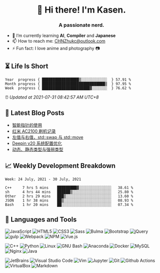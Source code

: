<h1 align="center">👋 Hi there! I'm Kasen.</h1>
<h3 align="center">A passionate nerd.</h3>


* 🌱 I’m currently learning **AI**, **Compiler** and **Japanese**
* 📫 How to reach me: [CHNZhukc@outlook.com](mailto:CHNZhukc@outlook.com)
* ⚡ Fun fact: I love anime and photography 📷


## ⏳ Life Is Short

<!-- Start of Time Progress Bar -->
``` text
Year  progress { █████████████████▒░░░░░░░░░░░░  } 57.91 %
Month progress { █████████████████████████████▒  } 97.95 %
Week  progress { ██████████████████████▓░░░░░░░  } 76.62 %
```

⏰ *Updated at 2021-07-31 08:42:57 AM UTC+8*

<!-- End of Time Progress Bar -->

## 📝 Latest Blog Posts

<!-- BLOG-POST-LIST:START -->
- [智能指针的使用](https://blog.imkasen.com/smart-ptr.html)
- [红米 AC2100 刷机记录](https://blog.imkasen.com/rm-ac2100-router.html)
- [左值与右值，std::swap 与 std::move](https://blog.imkasen.com/lvalue-rvalue-swap-move.html)
- [Deepin v20 系统配置优化](https://blog.imkasen.com/deepin-v20-config-opt.html)
- [动态、静态类型与强弱类型](https://blog.imkasen.com/dynamic-static-strong-weak-typing.html)
<!-- BLOG-POST-LIST:END -->

## 📈 Weekly Development Breakdown

<!--START_SECTION:waka-->
```text
Week: 24 July, 2021 - 30 July, 2021

C++     7 hrs 5 mins    █████████▓░░░░░░░░░░░░░░░   38.61 % 
sh      4 hrs 44 mins   ██████▒░░░░░░░░░░░░░░░░░░   25.80 % 
Other   2 hrs 29 mins   ███▒░░░░░░░░░░░░░░░░░░░░░   13.60 % 
JSON    1 hr 38 mins    ██▒░░░░░░░░░░░░░░░░░░░░░░   08.93 % 
Bash    1 hr 20 mins    ██░░░░░░░░░░░░░░░░░░░░░░░   07.34 % 
```
<!--END_SECTION:waka-->

## 🔨 Languages and Tools

<p align="left">
<img alt="JavaScript" src="https://img.shields.io/badge/-JavaScript-F7DF1E?logo=JavaScript&logoColor=white&style=flat-square" />
<img alt="HTML5" src="https://img.shields.io/badge/-HTML5-E34F26?logo=HTML5&logoColor=white&style=flat-square" />
<img alt="CSS3" src="https://img.shields.io/badge/-CSS3-1572B6?logo=CSS3&logoColor=white&style=flat-square" />
<img alt="Sass" src="https://img.shields.io/badge/-Sass-CC6699?logo=Sass&logoColor=white&style=flat-square" />
<img alt="Bulma" src="https://img.shields.io/badge/-Bulma-00D1B2?logo=Bulma&logoColor=white&style=flat-square" />
<img alt="Bootstrap" src="https://img.shields.io/badge/-Bootstrap-7952B3?logo=Bootstrap&logoColor=white&style=flat-square" />
<img alt="jQuery" src="https://img.shields.io/badge/-jQuery-0769AD?logo=jQuery&logoColor=white&style=flat-square" />
<img alt="gulp" src="https://img.shields.io/badge/-gulp-CF4647?logo=gulp&logoColor=white&style=flat-square" />
<img alt="Webpack" src="https://img.shields.io/badge/-Webpack-8DD6F9?logo=Webpack&logoColor=white&style=flat-square" />
<img alt="NPM" src="https://img.shields.io/badge/-NPM-CB3837?logo=NPM&logoColor=white&style=flat-square" />
<img alt="Vue.js" src="https://img.shields.io/badge/-Vue.js-4FC08D?logo=Vue.js&logoColor=white&style=flat-square" />
</p>

<p align="left">
<img alt="C++" src="https://img.shields.io/badge/-C++-00599C?logo=C%2B%2B&logoColor=white&style=flat-square" />
<img alt="Python" src="https://img.shields.io/badge/-Python-3776AB?logo=Python&logoColor=white&style=flat-square" />
<img alt="Linux" src="https://img.shields.io/badge/-Linux-FCC624?logo=Linux&logoColor=white&style=flat-square" />
<img alt="GNU Bash" src="https://img.shields.io/badge/-GNU%20Bash-4EAA25?logo=GNU%20Bash&logoColor=white&style=flat-square" />
<img alt="Anaconda" src="https://img.shields.io/badge/-Anaconda-44A833?logo=Anaconda&logoColor=white&style=flat-square" />
<img alt="Docker" src="https://img.shields.io/badge/-Docker-2496ED?logo=Docker&logoColor=white&style=flat-square" />
<img alt="MySQL" src="https://img.shields.io/badge/-MySQL-4479A1?logo=MySQL&logoColor=white&style=flat-square" />
<img alt="Nginx" src="https://img.shields.io/badge/-Nginx-009639?logo=NGINX&logoColor=white&style=flat-square" />
<img alt="Java" src="https://img.shields.io/badge/-Java-007396?logo=Java&logoColor=white&style=flat-square" />
</p>

<p align="left">
<img alt="JetBrains" src="https://img.shields.io/badge/-JetBrains-000000?logo=JetBrains&logoColor=white&style=flat-square" />
<img alt="Visual Studio Code" src="https://img.shields.io/badge/-Visual%20Studio%20Code-007ACC?logo=Visual%20Studio%20Code&logoColor=white&style=flat-square" />
<img alt="Vim" src="https://img.shields.io/badge/-Vim-019733?logo=Vim&logoColor=white&style=flat-square" />
<img alt="Jupyter" src="https://img.shields.io/badge/-Jupyter-F37626?logo=Jupyter&logoColor=white&style=flat-square" />
<img alt="Git" src="https://img.shields.io/badge/-Git-F05032?logo=Git&logoColor=white&style=flat-square" />
<img alt="Github Actions" src="https://img.shields.io/badge/-Github%20Actions-2088FF?logo=Github%20Actions&logoColor=white&style=flat-square" />
<img alt="VirtualBox" src="https://img.shields.io/badge/-VirtualBox-183A61?logo=VirtualBox&logoColor=white&style=flat-square" />
<img alt="Markdown" src="https://img.shields.io/badge/-Markdown-000000?logo=Markdown&logoColor=white&style=flat-square" />
</p>

<!-- [![Top Langs](https://github-readme-stats.vercel.app/api/top-langs/?username=imkasen&layout=compact&hide=jupyter%20notebook,html,css)](https://github.com/anuraghazra/github-readme-stats) -->

